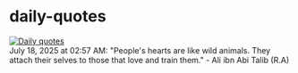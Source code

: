 # daily-quotes
[![Daily quotes](https://github.com/ceepu8/daily-quotes/actions/workflows/daily-quote.yml/badge.svg)](https://github.com/ceepu8/daily-quotes/actions/workflows/daily-quote.yml)<br/>
July 18, 2025 at 02:57 AM: "People's hearts are like wild animals. They attach their selves to those that love and train them." - Ali ibn Abi Talib (R.A)

